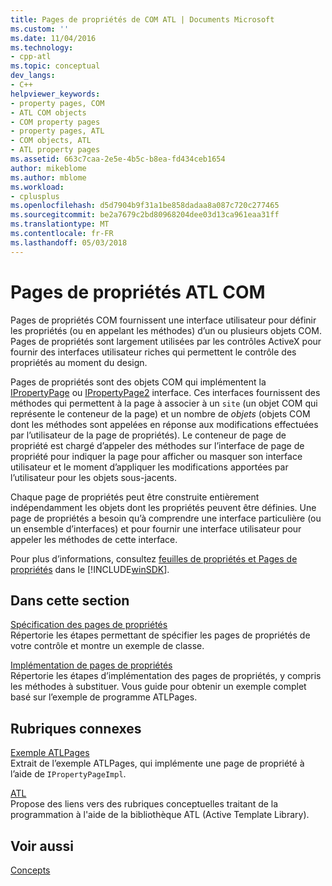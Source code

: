 ```yaml
---
title: Pages de propriétés de COM ATL | Documents Microsoft
ms.custom: ''
ms.date: 11/04/2016
ms.technology:
- cpp-atl
ms.topic: conceptual
dev_langs:
- C++
helpviewer_keywords:
- property pages, COM
- ATL COM objects
- COM property pages
- property pages, ATL
- COM objects, ATL
- ATL property pages
ms.assetid: 663c7caa-2e5e-4b5c-b8ea-fd434ceb1654
author: mikeblome
ms.author: mblome
ms.workload:
- cplusplus
ms.openlocfilehash: d5d7904b9f31a1be858dadaa8a087c720c277465
ms.sourcegitcommit: be2a7679c2bd80968204dee03d13ca961eaa31ff
ms.translationtype: MT
ms.contentlocale: fr-FR
ms.lasthandoff: 05/03/2018
---
```

# <a name="atl-com-property-pages"></a>Pages de propriétés ATL COM
Pages de propriétés COM fournissent une interface utilisateur pour définir les propriétés (ou en appelant les méthodes) d’un ou plusieurs objets COM. Pages de propriétés sont largement utilisées par les contrôles ActiveX pour fournir des interfaces utilisateur riches qui permettent le contrôle des propriétés au moment du design.  
  
 Pages de propriétés sont des objets COM qui implémentent la [IPropertyPage](http://msdn.microsoft.com/library/windows/desktop/ms691246) ou [IPropertyPage2](http://msdn.microsoft.com/library/windows/desktop/ms683996) interface. Ces interfaces fournissent des méthodes qui permettent à la page à associer à un `site` (un objet COM qui représente le conteneur de la page) et un nombre de *objets* (objets COM dont les méthodes sont appelées en réponse aux modifications effectuées par l’utilisateur de la page de propriétés). Le conteneur de page de propriété est chargé d’appeler des méthodes sur l’interface de page de propriété pour indiquer la page pour afficher ou masquer son interface utilisateur et le moment d’appliquer les modifications apportées par l’utilisateur pour les objets sous-jacents.  
  
 Chaque page de propriétés peut être construite entièrement indépendamment les objets dont les propriétés peuvent être définies. Une page de propriétés a besoin qu’à comprendre une interface particulière (ou un ensemble d’interfaces) et pour fournir une interface utilisateur pour appeler les méthodes de cette interface.  
  
 Pour plus d’informations, consultez [feuilles de propriétés et Pages de propriétés](http://msdn.microsoft.com/library/windows/desktop/ms686577) dans le [!INCLUDE[winSDK](../atl/includes/winsdk_md.md)].  
  
## <a name="in-this-section"></a>Dans cette section  
 [Spécification des pages de propriétés](../atl/specifying-property-pages.md)  
 Répertorie les étapes permettant de spécifier les pages de propriétés de votre contrôle et montre un exemple de classe.  
  
 [Implémentation de pages de propriétés](../atl/implementing-property-pages.md)  
 Répertorie les étapes d’implémentation des pages de propriétés, y compris les méthodes à substituer. Vous guide pour obtenir un exemple complet basé sur l’exemple de programme ATLPages.  
  
## <a name="related-sections"></a>Rubriques connexes  
 [Exemple ATLPages](../visual-cpp-samples.md)  
 Extrait de l’exemple ATLPages, qui implémente une page de propriété à l’aide de `IPropertyPageImpl`.  
  
 [ATL](../atl/active-template-library-atl-concepts.md)  
 Propose des liens vers des rubriques conceptuelles traitant de la programmation à l'aide de la bibliothèque ATL (Active Template Library).  
  
## <a name="see-also"></a>Voir aussi  
 [Concepts](../atl/active-template-library-atl-concepts.md)

